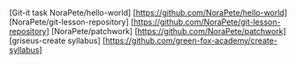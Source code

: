 [Git-it task NoraPete/hello-world] [https://github.com/NoraPete/hello-world]  [NoraPete/git-lesson-repository] [https://github.com/NoraPete/git-lesson-repository]  [NoraPete/patchwork] [https://github.com/NoraPete/patchwork]  [griseus-create syllabus] [https://github.com/green-fox-academy/create-syllabus]
